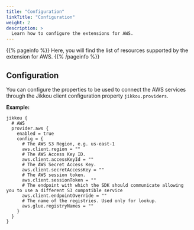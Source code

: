 ```yaml
---
title: "Configuration"
linkTitle: "Configuration"
weight: 2
description: >
  Learn how to configure the extensions for AWS.
---
```


{{% pageinfo %}}
Here, you will find the list of resources supported by the extension for AWS.
{{% /pageinfo %}}

## Configuration

You can configure the properties to be used to connect the AWS services
through the Jikkou client configuration property `jikkou.providers`.

**Example:**

```hocon
jikkou {
  # AWS
  provider.aws {
    enabled = true
    config = {
      # The AWS S3 Region, e.g. us-east-1
      aws.client.region = ""
      # The AWS Access Key ID.
      aws.client.accessKeyId = ""
      # The AWS Secret Access Key.
      aws.client.secretAccessKey = ""
      # The AWS session token.
      aws.client.sessionToken = ""
      # The endpoint with which the SDK should communicate allowing you to use a different S3 compatible service
      aws.client.endpointOverride = ""
      # The name of the registries. Used only for lookup.
      aws.glue.registryNames = ""
    }
  }
}
```

